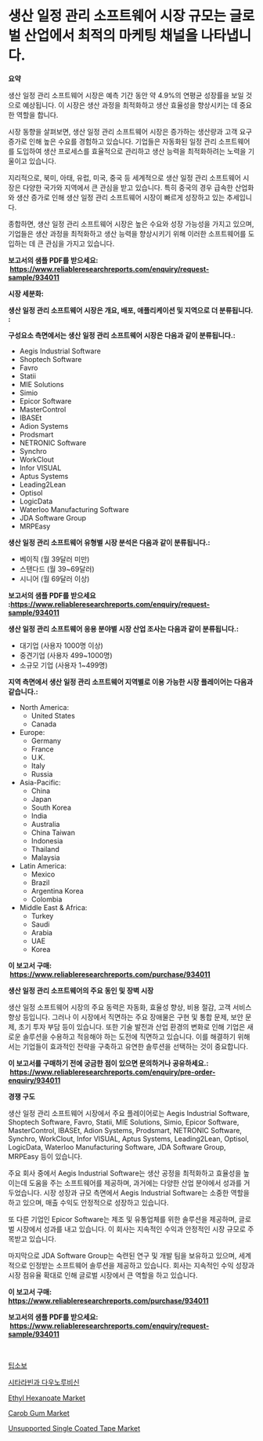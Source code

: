 <p><h1>생산 일정 관리 소프트웨어 시장 규모는 글로벌 산업에서 최적의 마케팅 채널을 나타냅니다.</h1></p><p><strong>요약</strong></p>
<p><p>생산 일정 관리 소프트웨어 시장은 예측 기간 동안 약 4.9%의 연평균 성장률을 보일 것으로 예상됩니다. 이 시장은 생산 과정을 최적화하고 생산 효율성을 향상시키는 데 중요한 역할을 합니다.</p><p>시장 동향을 살펴보면, 생산 일정 관리 소프트웨어 시장은 증가하는 생산량과 고객 요구 증가로 인해 높은 수요를 경험하고 있습니다. 기업들은 자동화된 일정 관리 소프트웨어를 도입하여 생산 프로세스를 효율적으로 관리하고 생산 능력을 최적화하려는 노력을 기울이고 있습니다.</p><p>지리적으로, 북미, 아태, 유럽, 미국, 중국 등 세계적으로 생산 일정 관리 소프트웨어 시장은 다양한 국가와 지역에서 큰 관심을 받고 있습니다. 특히 중국의 경우 급속한 산업화와 생산 증가로 인해 생산 일정 관리 소프트웨어 시장이 빠르게 성장하고 있는 추세입니다.</p><p>종합하면, 생산 일정 관리 소프트웨어 시장은 높은 수요와 성장 가능성을 가지고 있으며, 기업들은 생산 과정을 최적화하고 생산 능력을 향상시키기 위해 이러한 소프트웨어를 도입하는 데 큰 관심을 가지고 있습니다.</p></p>
<p><strong>보고서의 샘플 PDF를 받으세요: &nbsp;<a href="https://www.reliableresearchreports.com/enquiry/request-sample/934011">https://www.reliableresearchreports.com/enquiry/request-sample/934011</a></strong></p>
<p><strong>시장 세분화:</strong></p>
<p><strong> 생산 일정 관리 소프트웨어 시장은 개요, 배포, 애플리케이션 및 지역으로 더 분류됩니다. :</strong></p>
<p><strong>구성요소 측면에서는 생산 일정 관리 소프트웨어 시장은 다음과 같이 분류됩니다.:</strong></p>
<p><ul><li>Aegis Industrial Software</li><li>Shoptech Software</li><li>Favro</li><li>Statii</li><li>MIE Solutions</li><li>Simio</li><li>Epicor Software</li><li>MasterControl</li><li>IBASEt</li><li>Adion Systems</li><li>Prodsmart</li><li>NETRONIC Software</li><li>Synchro</li><li>WorkClout</li><li>Infor VISUAL</li><li>Aptus Systems</li><li>Leading2Lean</li><li>Optisol</li><li>LogicData</li><li>Waterloo Manufacturing Software</li><li>JDA Software Group</li><li>MRPEasy</li></ul></p>
<p><strong> 생산 일정 관리 소프트웨어 유형별 시장 분석은 다음과 같이 분류됩니다.:</strong></p>
<p><ul><li>베이직 (월 39달러 미만)</li><li>스탠다드 (월 39~69달러)</li><li>시니어 (월 69달러 이상)</li></ul></p>
<p><strong>보고서의 샘플 PDF를 받으세요 :<a href="https://www.reliableresearchreports.com/enquiry/request-sample/934011">https://www.reliableresearchreports.com/enquiry/request-sample/934011</a></strong></p>
<p><strong> 생산 일정 관리 소프트웨어 응용 분야별 시장 산업 조사는 다음과 같이 분류됩니다.:</strong></p>
<p><ul><li>대기업 (사용자 1000명 이상)</li><li>중견기업 (사용자 499~1000명)</li><li>소규모 기업 (사용자 1~499명)</li></ul></p>
<p><strong>지역 측면에서 생산 일정 관리 소프트웨어 지역별로 이용 가능한 시장 플레이어는 다음과 같습니다.:</strong></p>
<p><ul>
    <li>
        North America:
        <ul>
            <li>United States</li>
            <li>Canada</li>
        </ul>
    </li>
    <li>
        Europe:
        <ul>
            <li>Germany</li>
            <li>France</li>
            <li>U.K.</li>
            <li>Italy</li>
            <li>Russia</li>
        </ul>
    </li>
    <li>
        Asia-Pacific:
        <ul>
            <li>China</li>
            <li>Japan</li>
            <li>South Korea</li>
            <li>India</li>
            <li>Australia</li>
            <li>China Taiwan</li>
            <li>Indonesia</li>
            <li>Thailand</li>
            <li>Malaysia</li>
        </ul>
    </li>
    <li>
        Latin America:
        <ul>
            <li>Mexico</li>
            <li>Brazil</li>
            <li>Argentina Korea</li>
            <li>Colombia</li>
        </ul>
    </li>
    <li>
        Middle East & Africa:
        <ul>
            <li>Turkey</li>
            <li>Saudi</li>
            <li>Arabia</li>
            <li>UAE</li>
            <li>Korea</li>
        </ul>
    </li>
    </ul></p>
<p><strong>이 보고서 구매: &nbsp;<a href="https://www.reliableresearchreports.com/purchase/934011">https://www.reliableresearchreports.com/purchase/934011</a></strong></p>
<p><strong>생산 일정 관리 소프트웨어의 주요 동인 및 장벽 시장</strong></p>
<p><p>생산 일정 소프트웨어 시장의 주요 동력은 자동화, 효율성 향상, 비용 절감, 고객 서비스 향상 등입니다. 그러나 이 시장에서 직면하는 주요 장애물은 구현 및 통합 문제, 보안 문제, 초기 투자 부담 등이 있습니다. 또한 기술 발전과 산업 환경의 변화로 인해 기업은 새로운 솔루션을 수용하고 적응해야 하는 도전에 직면하고 있습니다. 이를 해결하기 위해서는 기업들이 효과적인 전략을 구축하고 유연한 솔루션을 선택하는 것이 중요합니다.</p></p>
<p><strong>이 보고서를 구매하기 전에 궁금한 점이 있으면 문의하거나 공유하세요.: &nbsp;<a href="https://www.reliableresearchreports.com/enquiry/pre-order-enquiry/934011">https://www.reliableresearchreports.com/enquiry/pre-order-enquiry/934011</a></strong></p>
<p><strong>경쟁 구도</strong></p>
<p><p>생산 일정 관리 소프트웨어 시장에서 주요 플레이어로는 Aegis Industrial Software, Shoptech Software, Favro, Statii, MIE Solutions, Simio, Epicor Software, MasterControl, IBASEt, Adion Systems, Prodsmart, NETRONIC Software, Synchro, WorkClout, Infor VISUAL, Aptus Systems, Leading2Lean, Optisol, LogicData, Waterloo Manufacturing Software, JDA Software Group, MRPEasy 등이 있습니다.</p><p>주요 회사 중에서 Aegis Industrial Software는 생산 공정을 최적화하고 효율성을 높이는데 도움을 주는 소프트웨어를 제공하며, 과거에는 다양한 산업 분야에서 성과를 거두었습니다. 시장 성장과 규모 측면에서 Aegis Industrial Software는 소중한 역할을 하고 있으며, 매출 수익도 안정적으로 성장하고 있습니다.</p><p>또 다른 기업인 Epicor Software는 제조 및 유통업체를 위한 솔루션을 제공하며, 글로벌 시장에서 성과를 내고 있습니다. 이 회사는 지속적인 수익과 안정적인 시장 규모로 주목받고 있습니다.</p><p>마지막으로 JDA Software Group는 숙련된 연구 및 개발 팀을 보유하고 있으며, 세계적으로 인정받는 소프트웨어 솔루션을 제공하고 있습니다. 회사는 지속적인 수익 성장과 시장 점유율 확대로 인해 글로벌 시장에서 큰 역할을 하고 있습니다.</p></p>
<p><strong>이 보고서 구매: &nbsp; <a href="https://www.reliableresearchreports.com/purchase/934011">https://www.reliableresearchreports.com/purchase/934011</a></strong></p>
<p><strong>보고서의 샘플 PDF를 받으세요: &nbsp;<a href="https://www.reliableresearchreports.com/enquiry/request-sample/934011">https://www.reliableresearchreports.com/enquiry/request-sample/934011</a></strong><strong></strong></p>
<p>&nbsp;</p>
<p><p><a href="https://medium.com/@bkszjgzqq1851/%ED%8B%B0%EB%B8%8C%EC%86%8C%EB%B3%B4-%EC%8B%9C%EC%9E%A5-%EC%A0%84%EB%A7%9D-%EC%82%B0%EC%97%85-%EA%B0%9C%EC%9A%94-%EB%B0%8F-%EC%98%88%EC%B8%A1-2024%EB%85%84%EB%B6%80%ED%84%B0-2031%EB%85%84%EA%B9%8C%EC%A7%80-19e598b3e086">팁소보</a></p><p><a href="https://medium.com/@bkszjgzqq1851/%EC%82%AC%EC%9D%B4%ED%83%80%EB%9D%BC%EB%B9%88%EA%B3%BC-%EB%8B%A4%EC%9A%B0%EB%85%B8%EB%A3%A8%EB%B9%84%EC%8B%A0-%EC%8B%9C%EC%9E%A5-%EC%A0%84%EB%A7%9D-%EC%82%B0%EC%97%85-%EA%B0%9C%EC%9A%94-%EB%B0%8F-%EC%98%88%EC%B8%A1-2024%EB%85%84%EB%B6%80%ED%84%B0-2031%EB%85%84%EA%B9%8C%EC%A7%80-0d57ed4e9a6b">시타라빈과 다우노루비신</a></p><p><a href="https://view.publitas.com/reportprime-1/insights-into-ethyl-hexanoate-market-size-analysing-market-share-trends-and-growth-from-2024-to-2031/">Ethyl Hexanoate Market</a></p><p><a href="https://view.publitas.com/reportprime-1/carob-gum-market-research-report-forecasted-for-period-from-2024-2031-by-market-type-market-application-and-region/">Carob Gum Market</a></p><p><a href="https://frill-swim-3cd.notion.site/Unsupported-Single-Coated-Tape-Market-Research-Report-Provides-thorough-Industry-Overview-which-off-5e96e17cf6af407e98d0361758ed6b83">Unsupported Single Coated Tape Market</a></p></p>